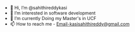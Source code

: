 - 👋 Hi, I’m @sahithireddykasi
- 👀 I’m interested in software development
- 🌱 I’m currently Doing my Master's in UCF
- 📫 How to reach me - Email-kasisahithireddy@gmail.com

<!---
sahithireddykasi/sahithireddykasi is a ✨ special ✨ repository because its `README.md` (this file) appears on your GitHub profile.
You can click the Preview link to take a look at your changes.
--->
